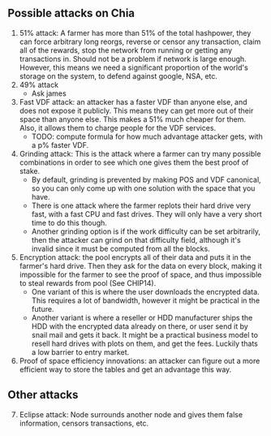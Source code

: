## Possible attacks on Chia

1. 51% attack: A farmer has more than 51% of the total hashpower, they can force arbitrary long reorgs, reverse or censor any transaction, claim all of the rewards, stop the network from running or getting any transactions in. Should not be a problem if network is large enough. However, this means we need a significant proportion of the world's storage on the system, to defend against google, NSA, etc.
2. 49% attack
    - Ask james
3. Fast VDF attack: an attacker has a faster VDF than anyone else, and does not expose it publicly. This means they can get more out of their space than anyone else. This makes a 51% much cheaper for them. Also, it allows them to charge people for the VDF services. 
    - TODO: compute formula for how much advantage attacker gets, with a p% faster VDF.
4. Grinding attack: This is the attack where a farmer can try many possible combinations in order to see which one gives them the best proof of stake.
    - By default, grinding is prevented by making POS and VDF canonical, so you can only come up with one solution with the space that you have. 
    - There is one attack where the farmer replots their hard drive very fast, with a fast CPU and fast drives. They will only have a very short time to do this though.
    - Another grinding option is if the work difficulty can be set arbitrarily, then the attacker can grind on that difficulty field, although it's invalid since it must be computed from all the blocks.
5. Encryption attack: the pool encrypts all of their data and puts it in the farmer's hard drive. 
Then they ask for the data on every block, making it impossible for the farmer to see the proof of space, and thus impossible to steal rewards from pool (See CHIP14). 
    - One variant of this is where the user downloads the encrypted data. This requires a lot of bandwidth, however it might be practical in the future.
    - Another variant is where a reseller or HDD manufacturer ships the HDD with the encrypted data already on there, or user send it by snail mail and gets it back. 
    It might be a practical business model to resell hard drives with plots on them, and get the fees. Luckily thats a low barrier to entry market.
6. Proof of space efficiency innovations: an attacker can figure out a more efficient way to store the tables and get an advantage this way.

## Other attacks
7. Eclipse attack: Node surrounds another node and gives them false information, censors transactions, etc.

